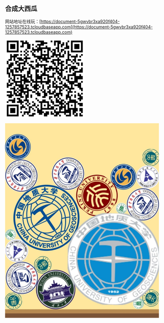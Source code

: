 ## 合成大西瓜

网站地址在线玩：[https://document-5gwvbr3xa920f404-1257857523.tcloudbaseapp.com](https://document-5gwvbr3xa920f404-1257857523.tcloudbaseapp.com)


![扫描二维码试玩](合成大西瓜（地大版）.png)

![扫描二维码试玩](examples.jpg)


